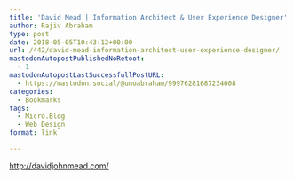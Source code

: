 ```yaml
---
title: 'David Mead | Information Architect & User Experience Designer'
author: Rajiv Abraham
type: post
date: 2018-05-05T10:43:12+00:00
url: /442/david-mead-information-architect-user-experience-designer/
mastodonAutopostPublishedNoRetoot:
  - 1
mastodonAutopostLastSuccessfullPostURL:
  - https://mastodon.social/@unoabraham/99976281687234608
categories:
  - Bookmarks
tags:
  - Micro.Blog
  - Web Design
format: link

---
```

<http://davidjohnmead.com/>